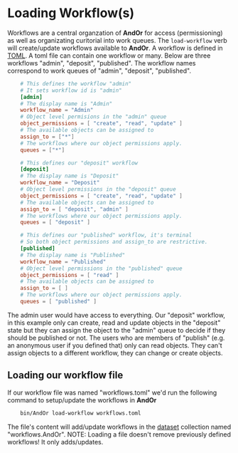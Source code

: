 
# Loading Workflow(s)

Workflows are a central organzation of **AndOr** for
access (permissioning) as well as organizating curitorial 
into work queues.  The `load-workflow` verb will 
create/update workflows available to **AndOr**. A
workflow is defined in [TOML]().  A toml file can
contain one workflow or many. Below are three workflows
"admin", "deposit", "published". The workflow
names correspond to work queues of "admin", "deposit",
"published".

```toml
    # This defines the workflow "admin"
    # It sets workflow id is "admin"
    [admin]
    # The display name is "Admin"
    workflow_name = "Admin"
    # Object level permisions in the "admin" queue
    object_permissions = [ "create", "read", "update" ]
    # The available objects can be assigned to
    assign_to = ["*"]
    # The workflows where our object permissions apply.
    queues = ["*"]

    # This defines our "deposit" workflow
    [deposit]
    # The display name is "Deposit"
    workflow_name = "Deposit"
    # Object level permissions in the "deposit" queue
    object_permissions = [ "create", "read", "update" ]
    # The available objects can be assigned to
    assign_to = [ "deposit", "admin" ]
    # The workflows where our object permissions apply.
    queues = [ "deposit" ]

    # This defines our "published" workflow, it's terminal
    # So both object permissions and assign_to are restrictive.
    [published]
    # The display name is "Published"
    workflow_name = "Published"
    # Object level permissions in the "published" queue
    object_permissions = [ "read" ]
    # The available objects can be assigned to
    assign_to = [ ]
    # The workflows where our object permissions apply.
    queues = [ "published" ]
```

The admin user would have access to everything.  Our "deposit" 
workflow, in this example only can create, read and update 
objects in the "deposit" state but they can assign
the object to the "admin" queue to decide if they should be
published or not. The users who are members of "publish"
(e.g. an anonymous user if you defined that) only can read
objects. They can't assign objects to a different workflow,
they can change or create objects.


## Loading our workflow file

If our workflow file was named "workflows.toml" we'd run
the following command to setup/update the workflows in **AndOr**

```bash
    bin/AndOr load-workflow workflows.toml
```

The file's content will add/update workflows in the 
[dataset](https://caltechlibrary.github.io/dataset) collection
named "workflows.AndOr". NOTE: Loading a file doesn't
remove previously defined workflows! It only adds/updates.

